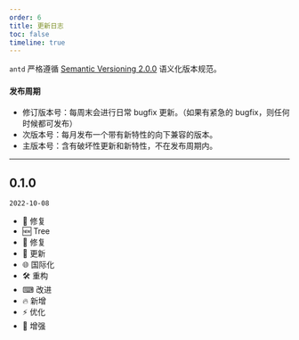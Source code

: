 ```yaml
---
order: 6
title: 更新日志
toc: false
timeline: true
---
```


`antd` 严格遵循 [Semantic Versioning 2.0.0](http://semver.org/lang/zh-CN/) 语义化版本规范。

#### 发布周期

- 修订版本号：每周末会进行日常 bugfix 更新。（如果有紧急的 bugfix，则任何时候都可发布）
- 次版本号：每月发布一个带有新特性的向下兼容的版本。
- 主版本号：含有破坏性更新和新特性，不在发布周期内。

---

## 0.1.0

`2022-10-08`

- 🐞 修复
- 🆕 Tree
- 💄 修复
- 🤖 更新
- 🌐 国际化
- 🛠 重构
- ⌨ 改进
- 🔥 新增
- ⚡ 优化
- 🌟 增强 